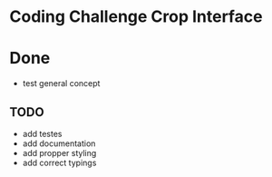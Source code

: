 # Coding Challenge Crop Interface

# Done
- test general concept

## TODO

- add testes
- add documentation
- add propper styling
- add correct typings
